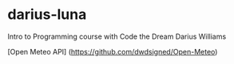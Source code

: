 # darius-luna
Intro to Programming course with Code the Dream
Darius Williams

[Open Meteo API] (https://github.com/dwdsigned/Open-Meteo)
